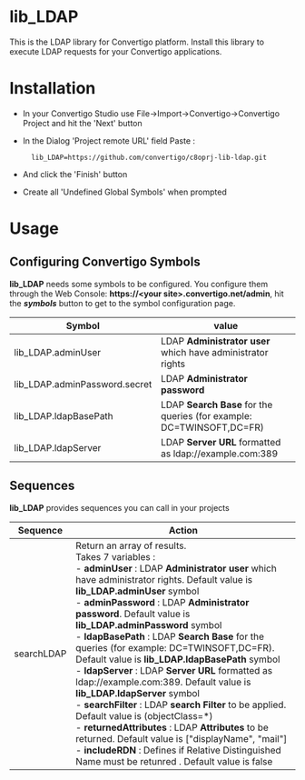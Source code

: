 # lib_LDAP
This is the LDAP library for Convertigo platform. Install this library to execute LDAP requests for your Convertigo applications.

# Installation

* In your Convertigo Studio use File->Import->Convertigo->Convertigo Project and hit the 'Next' button

* In the Dialog 'Project remote URL' field Paste :

        lib_LDAP=https://github.com/convertigo/c8oprj-lib-ldap.git

* And click the 'Finish' button
* Create all 'Undefined Global Symbols' when prompted

# Usage

## Configuring Convertigo Symbols

__lib_LDAP__ needs some symbols to be configured. You configure them through the Web Console: **https://&lt;your site&gt;.convertigo.net/admin**, hit the ___symbols___ button to get to the symbol configuration page.

Symbol  | value
------| ------
lib_LDAP.adminUser | LDAP **Administrator user** which have administrator rights
lib_LDAP.adminPassword.secret | LDAP **Administrator password**
lib_LDAP.ldapBasePath | LDAP **Search Base** for the queries (for example: DC=TWINSOFT,DC=FR)
lib_LDAP.ldapServer | LDAP **Server URL** formatted as ldap://example.com:389

## Sequences

____lib_LDAP____ provides sequences you can call in your projects

Sequence  | Action
------| ------
searchLDAP | Return an array of results. <br>Takes 7 variables :<br> - **adminUser** : LDAP **Administrator user** which have administrator rights. Default value is **lib_LDAP.adminUser** symbol<br >- **adminPassword** : LDAP **Administrator password**. Default value is **lib_LDAP.adminPassword** symbol<br >- **ldapBasePath** : LDAP **Search Base** for the queries (for example: DC=TWINSOFT,DC=FR). Default value is **lib_LDAP.ldapBasePath** symbol<br >- **ldapServer** : LDAP **Server URL** formatted as ldap://example.com:389. Default value is **lib_LDAP.ldapServer** symbol<br >- **searchFilter** : LDAP **search Filter** to be applied. Default value is (objectClass=*)<br >- **returnedAttributes** : LDAP **Attributes** to be returned. Default value is ["displayName", "mail"]<br >- **includeRDN** : Defines if Relative Distinguished Name must be retunred . Default value is false<br >
